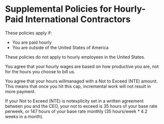 # Supplemental Policies for Hourly-Paid International Contractors

These policies apply if:

* You are paid hourly
* You are outside of the United States of America

These policies do not apply to hourly employees in the United States.

You agree that your hourly wages are based on how productive you are, not for the hours you choose to bill us.

You agree that your hours willmanaged with a Not to Exceed \(NTE\) amount. This means that once you hit this cap, incremental work will not result in more payment.

If your Not to Exceed \(NTE\) is notexplicity set in a written agreement between you and the CEO, your not to exceed is 35 hours of your base rate perweek, or 147 hours of your base rate monthly \(35 hours/week \* 4.2 weeks in a month\).



  



